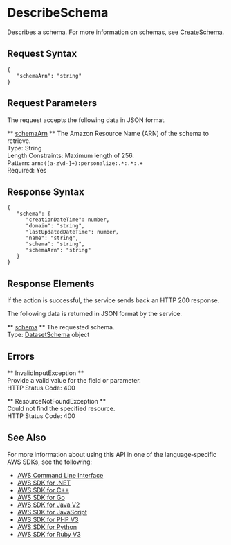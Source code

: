 # DescribeSchema<a name="API_DescribeSchema"></a>

Describes a schema\. For more information on schemas, see [CreateSchema](https://docs.aws.amazon.com/personalize/latest/dg/API_CreateSchema.html)\.

## Request Syntax<a name="API_DescribeSchema_RequestSyntax"></a>

```
{
   "schemaArn": "string"
}
```

## Request Parameters<a name="API_DescribeSchema_RequestParameters"></a>

The request accepts the following data in JSON format\.

 ** [schemaArn](#API_DescribeSchema_RequestSyntax) **   <a name="personalize-DescribeSchema-request-schemaArn"></a>
The Amazon Resource Name \(ARN\) of the schema to retrieve\.  
Type: String  
Length Constraints: Maximum length of 256\.  
Pattern: `arn:([a-z\d-]+):personalize:.*:.*:.+`   
Required: Yes

## Response Syntax<a name="API_DescribeSchema_ResponseSyntax"></a>

```
{
   "schema": { 
      "creationDateTime": number,
      "domain": "string",
      "lastUpdatedDateTime": number,
      "name": "string",
      "schema": "string",
      "schemaArn": "string"
   }
}
```

## Response Elements<a name="API_DescribeSchema_ResponseElements"></a>

If the action is successful, the service sends back an HTTP 200 response\.

The following data is returned in JSON format by the service\.

 ** [schema](#API_DescribeSchema_ResponseSyntax) **   <a name="personalize-DescribeSchema-response-schema"></a>
The requested schema\.  
Type: [DatasetSchema](API_DatasetSchema.md) object

## Errors<a name="API_DescribeSchema_Errors"></a>

 ** InvalidInputException **   
Provide a valid value for the field or parameter\.  
HTTP Status Code: 400

 ** ResourceNotFoundException **   
Could not find the specified resource\.  
HTTP Status Code: 400

## See Also<a name="API_DescribeSchema_SeeAlso"></a>

For more information about using this API in one of the language\-specific AWS SDKs, see the following:
+  [AWS Command Line Interface](https://docs.aws.amazon.com/goto/aws-cli/personalize-2018-05-22/DescribeSchema) 
+  [AWS SDK for \.NET](https://docs.aws.amazon.com/goto/DotNetSDKV3/personalize-2018-05-22/DescribeSchema) 
+  [AWS SDK for C\+\+](https://docs.aws.amazon.com/goto/SdkForCpp/personalize-2018-05-22/DescribeSchema) 
+  [AWS SDK for Go](https://docs.aws.amazon.com/goto/SdkForGoV1/personalize-2018-05-22/DescribeSchema) 
+  [AWS SDK for Java V2](https://docs.aws.amazon.com/goto/SdkForJavaV2/personalize-2018-05-22/DescribeSchema) 
+  [AWS SDK for JavaScript](https://docs.aws.amazon.com/goto/AWSJavaScriptSDK/personalize-2018-05-22/DescribeSchema) 
+  [AWS SDK for PHP V3](https://docs.aws.amazon.com/goto/SdkForPHPV3/personalize-2018-05-22/DescribeSchema) 
+  [AWS SDK for Python](https://docs.aws.amazon.com/goto/boto3/personalize-2018-05-22/DescribeSchema) 
+  [AWS SDK for Ruby V3](https://docs.aws.amazon.com/goto/SdkForRubyV3/personalize-2018-05-22/DescribeSchema) 